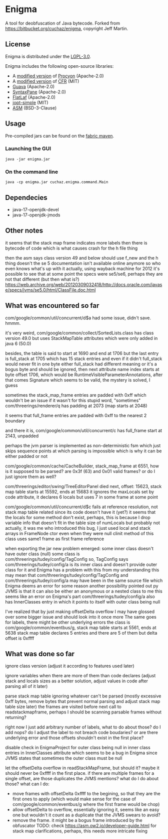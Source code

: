 # Enigma

A tool for deobfuscation of Java bytecode. Forked from <https://bitbucket.org/cuchaz/enigma>, copyright Jeff Martin.

## License

Enigma is distributed under the [LGPL-3.0](LICENSE).

Enigma includes the following open-source libraries:

- A [modified version](https://github.com/FabricMC/procyon) of [Procyon](https://bitbucket.org/mstrobel/procyon) (Apache-2.0)
- A [modified version](https://github.com/FabricMC/cfr) of [CFR](https://github.com/leibnitz27/cfr) (MIT)
- [Guava](https://github.com/google/guava) (Apache-2.0)
- [SyntaxPane](https://github.com/Sciss/SyntaxPane) (Apache-2.0)
- [FlatLaf](https://github.com/JFormDesigner/FlatLaf) (Apache-2.0)
- [jopt-simple](https://github.com/jopt-simple/jopt-simple) (MIT)
- [ASM](https://asm.ow2.io/) (BSD-3-Clause)

## Usage

Pre-compiled jars can be found on the [fabric maven](https://maven.fabricmc.net/cuchaz/enigma-swing/).

### Launching the GUI

`java -jar enigma.jar`

### On the command line

`java -cp enigma.jar cuchaz.enigma.command.Main`

## Dependecies

 - java-17-openjdk-devel
 - java-17-openjdk-jmods

## Other notes

it seems that the stack map frame indicates more labels then there is bytecode of code
which is what causes crash for the h file thing

then the asm says class version 49 and below should use f_new and the h thing doesn't
the se 5 documentation isn't available online anymore so who even knows what's up with it
actually, using wayback machine for 2012 it's possible to see that at some point the specs
were se5/se6, perhaps they are not that different (but then what is?)
https://web.archive.org/web/20120309032418/http://docs.oracle.com/javase/specs/jvms/se5.0/html/ClassFile.doc.html

## What was encountered so far

com/google/common/util/concurrent/d$a had some issue, didn't save. hmmm.

it's very weird, com/google/common/collect/SortedLists.class has class version 49.0 but uses StackMapTable attributes
which were only added in java 6 (50.0)

besides, the table is said to start at 1690 and end at 1706 but the last entry is full_stack at 1705 which has 15 stack entries
and even if it didn't full_stack would never fit in one byte
either full_stack had different meaning or it's a bogus byte and should be ignored, then next attribute name index starts
at byte offset 1706, which would be RuntimeVisibleParameterAnnotations, after that comes Signature which seems to be valid,
the mystery is solved, I guess

sometimes the stack_map_frame entries are padded with 0xff which wouldn't be an issue if it wasn't for this stupid word,
"sometimes"
com/threerings/renderer/q has padding at 2073 (map starts at 2048)

it seems that full_frame entries are padded with 0xff to the nearest 2 boundary

and there it is, com/google/common/util/concurrent/c has full_frame start at 2143, unpadded

perhaps the jvm parser is implemented as non-deterministic fsm which just skips sequence points at which parsing is
impossible which is why it can be either padded or not

com/google/common/cache/CacheBuilder, stack_map_frame at 6551, how is it supposed to be parsed? are 0x3f (63)
and 0x01 valid frames? or do I just ignore them as well?

com/threerings/editor/swing/TreeEditorPanel died next, offset: 15623, stack map table starts at 15592, ends at 15683
it ignores the maxLocals set by code attribute, it declares 6 locals but uses 7 in some frame at some point

com/google/common/util/concurrent/d$c fails at reference resolution, not stack map table related since its code doesn't have it (yet?)
it seems that the locals for some method don't exist, perhaps, this is because I drop variable info that doesn't fit in
the table size of numLocals but probably not
actually, it was me who introduced this bug, I just used local and stack arrays in FrameNode ctor even when they were null
clinit method of this class uses same1 frame as first frame reference

when exporting the jar new problem emerged: some inner class doesn't have outer class (null)
some class is com/threerings/tudey/config/TagConfig
so, TagConfig says com/threerings/tudey/config/a is its inner class and doesn't provide outer class for it and Enigma has a problem
with this
from my understanding this may mean that com/threerings/tudey/config/TagConfig and com/threerings/tudey/config/a may have been in the
same source file which Enigma deems an error for some reason
another possibility pointed out py JVMS is that it can also be either an anonymous or a nested class
to me this seems like an error on Enigma's part
com/threerings/tudey/config/a also has InnerClasses entry in which it points to itself with outer class being null

I've realized that by just making offsetDelta overflow I may have glossed over some bigger issue and should look into it once more
The same goes for labels, there might be other underlying errors
the class is com/google/common/eventbus/g, stack map table starts at 5561, ends at 5638
stack map table declares 5 entries and there are 5 of them but delta offset is 0xffff

## What was done so far

ignore class version (adjust it according to features used later)

ignore variables when there are more of them than code declares (adjust stack and locals sizes as a better solution, adjust values in
code after parsing all of it later)

parse stack map table ignoring whatever can't be parsed (mostly excessive 0xff bytes, remove bytes that prevent normal parsing and
adjust stack map table size later)
the frames are visited before next call to readstackmapframe, perhaps I should be scanning parsable frames without returning?

right now I just add arbitrary number of labels, what to do about those? do I add nops? do I adjust the label to not breach
code boudaries? or are there underlying error and those offsets shouldn't exist in the first place?

disable check in EnigmaProject for outer class being null in inner class entries in InnerClasses attribute which seems to be a bug
in Enigma since JVMS states that sometimes the outer class must be null

let the offsetDelta overflow in readStackMapFrame, but should it? maybe it should never be 0xffff in the first place.
if there are multiple frames for a single offset, are those duplicates the JVMS mentions? what do I do about those?
what can I do:
 - move frames with offsetDelta 0xffff to the begining, so that they are the first ones to apply (which would make sense for
 the case of com/google/common/eventbus/g where the first frame would be chop)
 - allow offsetDelta to overflow, essentially ignoring it, seems like an easy one but wouldn't it count as a duplicate
 that the JVMS swears to avoid?
 - remove the frame. it might be a bogus frame introduced by the obfuscator
TODO: check https://asm.ow2.io/developer-guide.html for stack map clarifications, perhaps, this needs more intricate fixing

